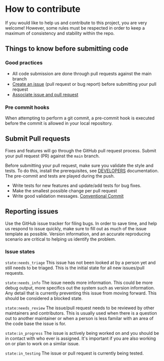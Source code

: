 # How to contribute

If you would like to help us and contribute to this project, you are very welcome!
However, some rules must be respected in order to keep a maximum of consistency and stability within the repo.  

## Things to know before submitting code

### Good practices

* All code submission are done through pull requests against the main branch
* [Create an issue][open-issue] (pull request or bug report) before submitting your pull request
* [Associate issue and pull request][link-pr-with-issue]

### Pre commit hooks

When attempting to perform a git commit, a pre-commit hook is executed before the commit is allowed in your local repository.

## Submit Pull requests

Fixes and features will go through the GitHub pull request process.
Submit your pull request (PR) against the `main` branch.

Before submitting your pull request, make sure you validate the style and tests.
To do this, install the prerequisites, see [DEVELOPERS](DEVELOPERS.md) documentation.
The pre-commit and tests are played during the push.

* Write tests for new features and update/add tests for bug fixes.
* Make the smallest possible change per pull request
* Write good validation messages. [Conventional Commit](https://www.conventionalcommits.org/en/v1.0.0/)

## Reporting issues

Use the GitHub issue tracker for filing bugs.
In order to save time, and help us respond to issue quickly, make sure to fill out as much of the issue template as possible.
Version information, and an accurate reproducing scenario are critical to helping us identify the problem.

### Issue states

`state:needs_triage` This issue has not been looked at by a person yet and still needs to be triaged.
This is the initial state for all new issues/pull requests.

`state:needs_info` The issue needs more information.
This could be more debug output, more specifics out the system such as version information.
Any detail that is currently preventing this issue from moving forward. This should be considered a blocked state.

`state:needs_review` The issue/pull request needs to be reviewed by other maintainers and contributors.
This is usually used when there is a question out to another maintainer or when a person is less familar with an area of the code base the issue is for.

`state:in_progress` The issue is actively being worked on and you should be in contact with who ever is assigned.
It's important if you are also working on or plan to work on a similar issue.

`state:in_testing` The issue or pull request is currently being tested.


[link-pr-with-issue]: https://docs.github.com/en/issues/tracking-your-work-with-issues/linking-a-pull-request-to-an-issue#linking-a-pull-request-to-an-issue-using-a-keyword
[open-issue]: https://github.com/adeo-opensource/terraform-provider-awx/issues/new/choose
